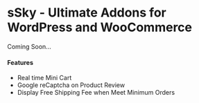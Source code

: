 # sSky - Ultimate Addons for WordPress and WooCommerce 

<p>Coming Soon...</p>

<h4>Features</h4>
<ul>
  <li>Real time Mini Cart</li>
  <li>Google reCaptcha on Product Review</li>
  <li>Display Free Shipping Fee when Meet Minimum Orders</li>
</ul>
